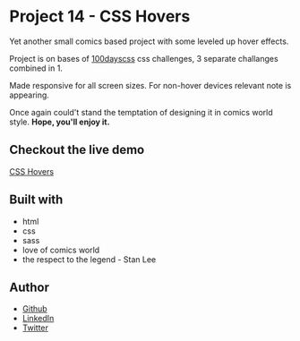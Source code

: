 # Project 14 - CSS Hovers

Yet another small comics based project with some leveled up hover effects.

Project is on bases of [100dayscss](https://100dayscss.com/) css challenges, 3 separate challanges combined in 1.

Made responsive for all screen sizes. For non-hover devices relevant note is appearing.

Once again could't stand the temptation of designing it in comics world style. **Hope, you'll enjoy it.**

## Checkout the live demo

[CSS Hovers](https://peac-h.github.io/14_css-hovers/)

## Built with

- html
- css
- sass
- love of comics world
- the respect to the legend - Stan Lee

## Author

- [Github](https://github.com/Peac-h)
- [LinkedIn](https://www.linkedin.com/in/tamta-lomidze-b336b9266/)
- [Twitter](https://twitter.com/p6eac_h)

